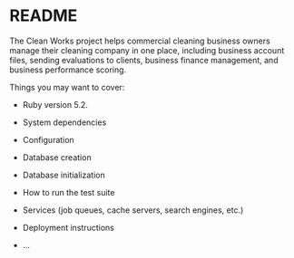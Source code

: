 # README

The Clean Works project helps commercial cleaning business owners manage their
cleaning company in one place, including business account files, sending evaluations to
clients, business finance management, and business performance scoring.

Things you may want to cover:

* Ruby version 5.2.

* System dependencies

* Configuration

* Database creation

* Database initialization

* How to run the test suite

* Services (job queues, cache servers, search engines, etc.)

* Deployment instructions

* ...
